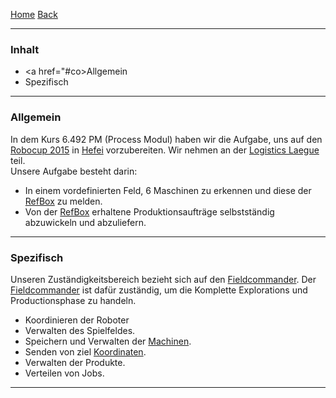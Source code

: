[Home](home) [Back](KonzeptFL)  

----------

### Inhalt ###

- <a href="#co>Allgemein</a>
- Spezifisch

----------

### Allgemein ###

In dem Kurs 6.492 PM (Process Modul) haben wir die Aufgabe, uns auf den [Robocup 2015](http://www.robocup2015.org/) in [Hefei](https://www.google.ch/maps/place/Hefei,+Anhui,+China/@31.8555246,117.2862625,11z/data=!3m1!4b1!4m2!3m1!1s0x35cb640ef207cf9d:0xdc151173f2c33299) vorzubereiten.
Wir nehmen an der [Logistics Laegue](http://www.robocup2015.org/show/article/14.html) teil.  
Unsere Aufgabe besteht darin:  
- In einem vordefinierten Feld, 6 Maschinen zu erkennen und diese der [RefBox](WikiSolidus) zu melden.
- Von der [RefBox](WikiSolidus) erhaltene Produktionsaufträge selbstständig abzuwickeln und abzuliefern.    
 


----------

### Spezifisch ###

Unseren Zuständigkeitsbereich bezieht sich auf den [Fieldcommander](WikiSolidus). 
Der [Fieldcommander](WikiSolidus) ist dafür zuständig, um die Komplette Explorations und Productionsphase zu handeln.  
- Koordinieren der Roboter
- Verwalten des Spielfeldes.  
- Speichern und Verwalten der [Machinen](Machine).  
- Senden von ziel [Koordinaten](Coord).
- Verwalten der Produkte.  
- Verteilen von Jobs.  
   

----------